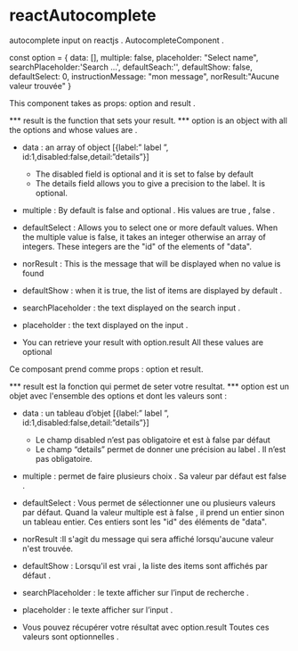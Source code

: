 # reactAutocomplete
autocomplete input on reactjs .
AutocompleteComponent .

const option = {
   data: [],
   multiple: false,
   placeholder: "Select name",
   searchPlaceholder:'Search ...',
   defaultSeach:'',
   defaultShow: false,
   defaultSelect: 0,
   instructionMessage: "mon message",
   norResult:"Aucune valeur trouvée"
}


This component takes as props: option and result .

 *** result is the function that sets your result.
 *** option is an object with all the options and whose values are .
 
- data : an array of object [{label:” label ”, id:1,disabled:false,detail:”details”}]
   * The disabled field is  optional and it is set to false by default
   * The details field allows you to give a precision to the label. It is optional.
   
- multiple : By default is false and  optional . His values are true , false .
- defaultSelect : Allows you to select one or more default values. When the multiple value is false, it takes an integer otherwise an array of integers. These integers are the "id" of the elements of "data".
- norResult : This is the message that will be displayed when no value is found
- defaultShow : when it is true, the list of items are displayed by default .
- searchPlaceholder : the text displayed on the search input .
- placeholder : the text displayed on the input .
- You can retrieve your result with option.result
All these values are optional


Ce composant prend comme props : option et result.

  *** result est la fonction qui permet de seter votre resultat.
  *** option est un objet avec l'ensemble des options et  dont les valeurs  sont :
  
 - data : un tableau d’objet [{label:” label ”, id:1,disabled:false,detail:”details”}]
   * Le champ disabled n’est pas obligatoire et est à false par défaut
   * Le champ “details” permet de donner une précision au label . Il n’est pas obligatoire.

 - multiple : permet de faire plusieurs choix . Sa valeur par défaut est false .

 - defaultSelect : Vous permet de sélectionner une ou plusieurs valeurs par défaut. Quand la valeur multiple est à false , il prend un entier sinon un tableau entier. Ces  entiers sont les "id" des éléments de "data".

 - norResult :Il s'agit du message qui sera affiché lorsqu'aucune valeur n'est trouvée.
 - defaultShow : Lorsqu'il est vrai , la liste des items sont affichés par défaut .
 - searchPlaceholder : le texte afficher sur l’input de recherche .
 - placeholder : le texte afficher sur l’input .
 - Vous pouvez récupérer votre résultat avec option.result
 Toutes ces valeurs sont optionnelles .



